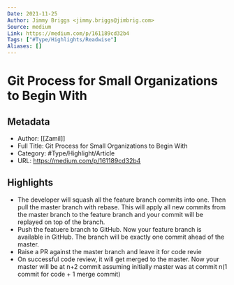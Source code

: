 ```yaml
---
Date: 2021-11-25
Author: Jimmy Briggs <jimmy.briggs@jimbrig.com>
Source: medium
Link: https://medium.com/p/161189cd32b4
Tags: ["#Type/Highlights/Readwise"]
Aliases: []
---
```

# Git Process for Small Organizations to Begin With

## Metadata
- Author: [[Zamil]]
- Full Title: Git Process for Small Organizations to Begin With
- Category: #Type/Highlight/Article
- URL: https://medium.com/p/161189cd32b4

## Highlights
- The developer will squash all the feature branch commits into one. Then pull the master branch with rebase. This will apply all new commits from the master branch to the feature branch and your commit will be replayed on top of the branch.
- Push the featuere branch to GitHub. Now your feature branch is available in GitHub. The branch will be exactly one commit ahead of the master.
- Raise a PR against the master branch and leave it for code revie
- On successful code review, it will get merged to the master. Now your master will be at n+2 commit assuming initially master was at commit n(1 commit for code + 1 merge commit)
